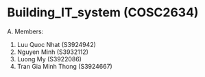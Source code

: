 # Building_IT_system (COSC2634)

A. Members:
1. Luu Quoc Nhat (S3924942)
2. Nguyen Minh (S3932112)
3. Luong My (S3922086)
4. Tran Gia Minh Thong (S3924667)
